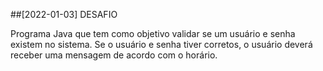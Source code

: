 ##[2022-01-03] DESAFIO

 Programa Java que tem como objetivo validar se um usuário e senha existem no sistema. Se o usuário e senha tiver corretos, o usuário deverá receber uma mensagem de acordo com o horário.
